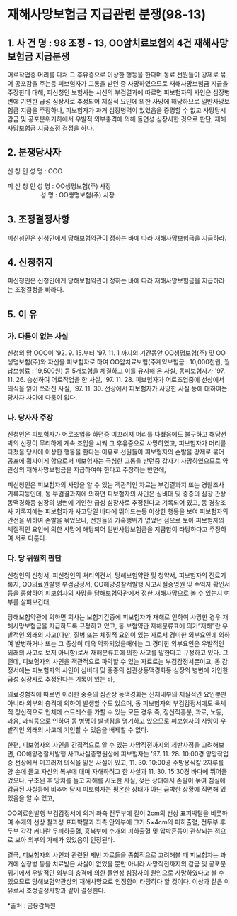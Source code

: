# 재해사망보험금 지급관련 분쟁(98-13)

## 1. 사 건 명 : 98 조정 - 13, OO암치료보험외 4건 재해사망보험금 지급분쟁

어로작업중 머리를 다쳐 그 후유증으로 이상한 행등을 한다며 동료 선원들이 강제로 묶어 공포감을 주는등 피보험자가 고통을 받던 중 사망하였으므로 재해사망보험금  지급을 주장한데 대해, 피신청인 보험사는 시신의 부검결과에 따르면 피보험자의 사인은 심장병변에 기인한 급성 심장사로 추정되어 체질적 요인에 의한 사망에 해당하므로 일반사망보험금 지급을 주장하나, 피보험자가 과거 심장병력이 있었음을 증명할 수 없고 사망당시 감금 및 공포분위기하에서 우발적 외부충격에 의해 돌연성 심장사한 것으로 판단, 재해사망보험금 지급조정 결정을 하다.

## 2. 분쟁당사자

신  청  인   성  명 : OOO 

피 신 청 인   성  명 : OO생명보험(주) 사장<br>&nbsp;&nbsp;&nbsp;&nbsp;&nbsp;&nbsp;&nbsp;&nbsp;&nbsp;&nbsp;&nbsp;&nbsp;&nbsp;&nbsp;&nbsp;&nbsp;&nbsp;&nbsp;&nbsp;성  명 : OO생명보험(주) 사장

## 3. 조정결정사항

피신청인은 신청인에게 당해보험약관이 정하는 바에 따라 재해사망보험금을 지급하라.

## 4. 신청취지

피신청인은 신청인에게 당해보험약관이 정하는 바에 따라 재해사망보험금을 지급하라는 조정결정을 바라다.


## 5. 이     유

### 가. 다툼이 없는 사실

신청외 망 OOO이 '92. 9. 15.부터 '97. 11. 1 까지의 기간동안 OO생명보험(주) 및 OO생명보험(주)와 자신을 피보험자로 하여 OO암치료보험(주계약보험금 : 10,000천원, 월납보험료 : 19,500원) 등 5개보험을 체결하고 이를 유지해 온 사실, 동피보험자가 '97. 11. 26. 승선하여 어로작업을 한 사실, '97. 11. 28. 피보험자가 어로조업중에 선상에서 의식을 잃어 쓰러진 사실, '97. 11. 30. 선상에서 피보험자가 사망한 사실 등에 대하여는 당사자 사이에 다툼이 없다.
                               
### 나. 당사자 주장

신청인은 피보험자가 어로조업을 하던중 미끄러져 머리를 다쳤음에도 불구하고 해당선박의 선장이 무리하게 계속 조업을 시켜 그 후유증으로 사망하였고, 피보험자가 머리를 다쳤을 당시에 이상한 행동을 한다는 이유로 선원들이 피보험자의 손발을 강제로 묶어 공포에 휩싸이게 함으로써 피보험자는 극심한 고통을 받던중 갑자기 사망하였으므로 약관상의 재해사망보험금을 지급하여야 한다고 주장하는 반면에,

피신청인은 피보험자의 사망을 알 수 있는 객관적인 자료는 부검결과지 또는 경찰조사 기록지등인데, 동 부검결과지에 의하면 피보험자의 사인은 심비대 및 중증의 심장 관상동맥경화등 심장의 병변에 기인한 급성 심장사로 추정된다고 기록되어  있고, 동 경찰조사 기록지에는 피보험자가 사고당일 바다에 뛰어드는등 이상한 행동을 보여 피보험자의 안전을 위하여 손발을 묶었으나, 선원들의 가혹행위가 없었던 점으로 보아 피보험자의 체질적인 요인에 의한 사망에 해당되어 일반사망보험금을 지급함이 타당하다고 주장하여 서로 다툰다.


### 다. 당 위원회 판단

신청인의 신청서, 피신청인의 처리의견서, 당해보험약관 및 청약서, 피보험자의 진료기록지, OO의료원발행 부검감정서, OO해양경찰서발행 사고사실증명원 및 수익자 확인서 등을 종합하여 피보험자의 사망을 당해보험약관에서 정한 재해사망으로 볼 수 있는지 여부를 살펴보건대,

당해보험약관에 의하면 회사는 보험기간중에 피보험자가 재해로 인하여 사망한 경우 재해사망보험금을 지급하도록 규정하고 있고, 동 보험약관 재해분류표에 의거“재해”란 우발적인 외래의 사고(다만, 질병 또는 체질적 요인이 있는 자로서 경미한 외부요인에 의하여 발병하거나 또는 그 증상이 더욱 악화되었을때에는 그 경미한 외부요인은 우발적인 외래의 사고로 보지 아니함)로서 재해분류표에 의한 사고를 말한다고 규정하고 있다. 그런데, 피보험자의 사인을 객관적으로 파악할 수 있는 자료로는 부검감정서뿐이고, 동 감정서에는 피보험자의 사인이 심비대 및 중증의 심관상동맥경화등 심장의 병변에 기인한 급성 심장사로 추정된다는 기록이 있는 바,  

의료경험칙에 따르면 이러한 중증의 심관상 동맥경화는 신체내부의 체질적인 요인뿐만 아니라 외부의 충격에 의하여 발생할 수도 있으며, 동 피보험자의 부검감정서에도 육체적․정신적으로 인체에 스트레스를 가할 수 있는 모든 경우 즉, 정신적흥분, 과로, 노동, 과음, 과식등으로 인하여 동 병명이 발생됨을 명기하고 있으므로 피보험자의 사망이 우발적인 외래의 사고에 기인할 수 있음을 배제할 수 없다.

한편, 피보험자의 사인을 간접적으로 알 수 있는 사망직전까지의 제반사정을 고려해보면, OO해양경찰서발행 사고사실증명원상에  피보험자는 '97. 11. 28. 10:00경 양망작업중 선상에서 미끄러져 의식을 잃은 사실이 있고, 11. 30. 10:00경 주방용식칼 2자루를 양 손에 들고 자신의 복부에 대며 자해하려고 한 사실과 11. 30. 15:30경 바다에 뛰어들었으나, 구조된 후 망치를 들고 자해를 시도한 사실, 젖은 상태에서 손발이 묶여 침실에 감금된 사실등에 비추어 당시 피보험자는 평온한 상태가 아닌 급박한 상황에 직면해 있었음을 알 수 있고,

OO의료원발행 부검감정서에 의거 좌측 전두부에 길이 2cm의 선상 표피박탈을 비롯하여 수개의 선상 찰과성 표피박탈과 좌측 안와부에 크기 5×4cm의 피하출혈, 전두부․후두부 각각 커다란 두피하출혈, 흉복부에 수개의 피하출혈 및 압박흔등이 관찰되는 점으로 보아 외부의 가해가 있었음이 인정된다.
    
결국, 피보험자의 사인과 관련된 제반 자료들을 종합적으로 고려해볼 때 피보험자는 과거에 심장병 등을 치료받은 사실이 없었을 뿐만 아니라 사망직전까지의 감금 및 공포분위기에서 우발적인 외부의 충격에 의한 돌연성 심장사의 원인으로 사망하였다고 볼 수 있으므로 당해보험약관상의 재해사망으로 인정함이 타당하다 할 것이다. 이상과 같은 이유로서 조정결정사항과 같이 결정한다.

*출처 : 금융감독원
